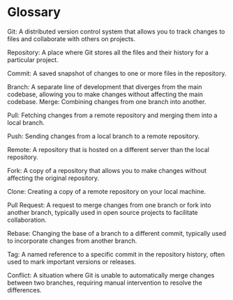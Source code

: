 # Glossary

Git: A distributed version control system that allows you to track changes to files and collaborate with others on projects.

Repository: A place where Git stores all the files and their history for a particular project.

Commit: A saved snapshot of changes to one or more files in the repository.

Branch: A separate line of development that diverges from the main codebase, allowing you to make changes without affecting the main codebase.
Merge: Combining changes from one branch into another.

Pull: Fetching changes from a remote repository and merging them into a local branch.

Push: Sending changes from a local branch to a remote repository.

Remote: A repository that is hosted on a different server than the local repository.

Fork: A copy of a repository that allows you to make changes without affecting the original repository.

Clone: Creating a copy of a remote repository on your local machine.

Pull Request: A request to merge changes from one branch or fork into another branch, typically used in open source projects to facilitate collaboration.

Rebase: Changing the base of a branch to a different commit, typically used to incorporate changes from another branch.

Tag: A named reference to a specific commit in the repository history, often used to mark important versions or releases.

Conflict: A situation where Git is unable to automatically merge changes between two branches, requiring manual intervention to resolve the differences.
